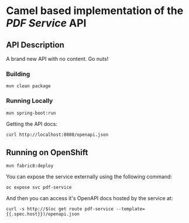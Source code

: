 # Camel based implementation of the _PDF Service_ API

## API Description ##
A brand new API with no content.  Go nuts!

### Building

    mvn clean package

### Running Locally

    mvn spring-boot:run

Getting the API docs:

    curl http://localhost:8080/openapi.json

## Running on OpenShift

    mvn fabric8:deploy

You can expose the service externally using the following command:

    oc expose svc pdf-service

And then you can access it's OpenAPI docs hosted by the service at:

    curl -s http://$(oc get route pdf-service --template={{.spec.host}})/openapi.json

